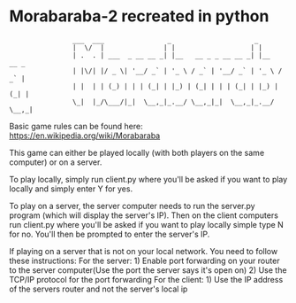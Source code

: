 # Morabaraba-2 recreated in python

					___  ___                _                     _           
					|  \/  |               | |                   | |          
					| .  . | ___  _ __ __ _| |__   __ _ _ __ __ _| |__   __ _ 
					| |\/| |/ _ \| '__/ _` | '_ \ / _` | '__/ _` | '_ \ / _` |
					| |  | | (_) | | | (_| | |_) | (_| | | | (_| | |_) | (_| |
					\_|  |_/\___/|_|  \__,_|_.__/ \__,_|_|  \__,_|_.__/ \__,_|

Basic game rules can be found here: https://en.wikipedia.org/wiki/Morabaraba

This game can either be played locally (with both players on the same computer) or on a server. 

To play locally, simply run client.py where you'll be asked if you want to play locally and simply enter Y for yes.

To play on a server, the server computer needs to run the server.py program (which will display the server's IP). Then on the 
client computers run client.py where you'll be asked if you want to play locally simple type N for no. You'll then be prompted to enter the server's IP.

If playing on a server that is not on your local network. You need to follow these instructions:
For the server:
    1) Enable port forwarding on your router to the server computer(Use the port the server says it's open on)
    2) Use the TCP/IP protocol for the port forwarding
For the client:
    1) Use the IP address of the servers router and not the server's local ip
